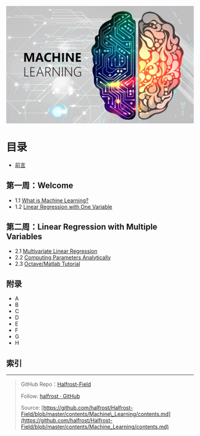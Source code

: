 <p align='center'>
<img src='../images/Machine-Learning_0.png'>
</p>



# 目录
- [前言](preface.md)

## 第一周：Welcome

- 1.1 [What is Machine Learning?](https://github.com/halfrost/Halfrost-Field/blob/master/contents/Machine_Learning/What_is_Machine_Learning.md)
- 1.2 [Linear Regression with One Variable](https://github.com/halfrost/Halfrost-Field/blob/master/contents/Machine_Learning/Gradient_descent.ipynb)

## 第二周：Linear Regression with Multiple Variables

- 2.1 [Multivariate Linear Regression](https://github.com/halfrost/Halfrost-Field/blob/master/contents/Machine_Learning/Multivariate_Linear_Regression.ipynb)
- 2.2 [Computing Parameters Analytically](https://github.com/halfrost/Halfrost-Field/blob/master/contents/Machine_Learning/Computing_Parameters_Analytically.ipynb)
- 2.3 [Octave/Matlab Tutorial](https://github.com/halfrost/Halfrost-Field/blob/master/contents/Machine_Learning/Octave_Matlab_Tutorial.ipynb.ipynb)

## 附录

- A 
- B 
- C 
- D 
- E 
- F 
- G 
- H 

## 索引

------------------------------------------------------


> GitHub Repo：[Halfrost-Field](https://github.com/halfrost/Halfrost-Field)
> 
> Follow: [halfrost · GitHub](https://github.com/halfrost)
>
> Source: [https://github.com/halfrost/Halfrost-Field/blob/master/contents/Machine\_Learning/contents.md](https://github.com/halfrost/Halfrost-Field/blob/master/contents/Machine_Learning/contents.md)